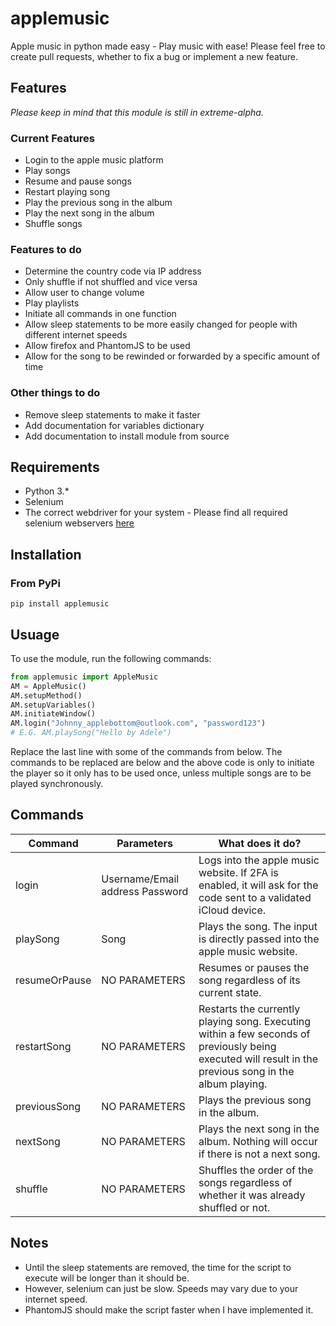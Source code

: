 # applemusic
 Apple music in python made easy - Play music with ease!
 Please feel free to create pull requests, whether to fix a bug or implement a new feature.

## Features
_Please keep in mind that this module is still in extreme-alpha._

### Current Features
* Login to the apple music platform
* Play songs
* Resume and pause songs
* Restart playing song
* Play the previous song in the album
* Play the next song in the album
* Shuffle songs

### Features to do
* Determine the country code via IP address
* Only shuffle if not shuffled and vice versa
* Allow user to change volume
* Play playlists
* Initiate all commands in one function
* Allow sleep statements to be more easily changed for people with different internet speeds
* Allow firefox and PhantomJS to be used
* Allow for the song to be rewinded or forwarded by a specific amount of time

### Other things to do
* Remove sleep statements to make it faster
* Add documentation for variables dictionary
* Add documentation to install module from source

## **Requirements**
* Python 3.*
* Selenium
* The correct webdriver for your system - Please find all required selenium webservers [here](https://github.com/Thierryonre/Selenium-Drivers)

## **Installation**
### **From PyPi**
```
pip install applemusic
```

## **Usuage**
To use the module, run the following commands:
```python
from applemusic import AppleMusic
AM = AppleMusic()
AM.setupMethod()
AM.setupVariables()
AM.initiateWindow()
AM.login("Johnny_applebottom@outlook.com", "password123")
# E.G. AM.playSong("Hello by Adele")
```

Replace the last line with some of the commands from below.
The commands to be replaced are below and the above code is only to initiate the player so it only has to be used once,
 unless multiple songs are to be played synchronously.

## **Commands**
| Command       | Parameters                      | What does it do?                                                                                                                                        |
|---------------|---------------------------------|---------------------------------------------------------------------------------------------------------------------------------------------------------|
| login         | Username/Email address Password | Logs into the apple music website. If 2FA is enabled, it will ask for the code sent to a validated iCloud device.                                       |
| playSong      | Song                            | Plays the song. The input is directly passed into the apple music website.                                                                              |
| resumeOrPause | NO PARAMETERS                   | Resumes or pauses the song regardless of its current state.                                                                                             |
| restartSong   | NO PARAMETERS                   | Restarts the currently playing song. Executing within a few seconds of previously being executed will result in the previous song in the album playing. |
| previousSong  | NO PARAMETERS                   | Plays the previous song in the album.                                                                                                                   |
| nextSong      | NO PARAMETERS                   | Plays the next song in the album. Nothing will occur if there is not a next song.                                                                       |
| shuffle       | NO PARAMETERS                   | Shuffles the order of the songs regardless of whether it was already shuffled or not.                                                                   |

## **Notes**
* Until the sleep statements are removed, the time for the script to execute will be longer than it should be.
* However, selenium can just be slow. Speeds may vary due to your internet speed.
* PhantomJS should make the script faster when I have implemented it.
